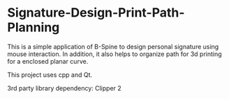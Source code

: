 # Signature-Design-Print-Path-Planning
This is a simple application of B-Spine to design personal signature using mouse interaction. In addition, it also helps to organize path for 3d printing for a enclosed planar curve. 

This project uses cpp and Qt.

3rd party library dependency: Clipper 2
